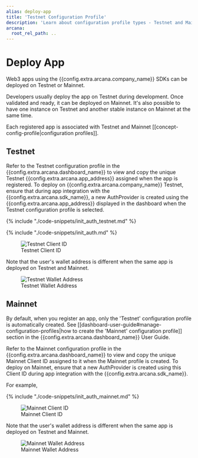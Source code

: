 ```yaml
---
alias: deploy-app
title: 'Testnet Configuration Profile'
description: 'Learn about configuration profile types - Testnet and Mainnet and usage.'
arcana:
  root_rel_path: ..
---
```


# Deploy App

Web3 apps using the {{config.extra.arcana.company_name}} SDKs can be deployed on Testnet or Mainnet.

Developers usually deploy the app on Testnet during development. Once validated and ready, it can be deployed on Mainnet. It's also possible to have one instance on Testnet and another stable instance on Mainnet at the same time.

Each registered app is associated with Testnet and Mainnet [[concept-config-profile|configuration profiles]].

## Testnet

Refer to the Testnet configuration profile in the {{config.extra.arcana.dashboard_name}} to view and copy the unique Testnet {{config.extra.arcana.app_address}} assigned when the app is registered. To deploy on  {{config.extra.arcana.company_name}} Testnet, ensure that during app integration with the {{config.extra.arcana.sdk_name}}, a new AuthProvider is created using the  {{config.extra.arcana.app_address}} displayed in the dashboard when the Testnet configuration profile is selected. 

{% include "./code-snippets/init_auth_testnet.md" %}

{% include "./code-snippets/init_auth.md" %}

<figure markdown="span">
  <img alt="Testnet Client ID" src="{{config.extra.arcana.img_dir}}/an_deploy_testnet_dashboard.{{config.extra.arcana.img_png}}" class="an-screenshots width_85pc"/>
  <figcaption>Testnet Client ID</figcaption>
</figure>

Note that the user's wallet address is different when the same app is deployed on Testnet and Mainnet.

<figure markdown="span">
  <img alt="Testnet Wallet Address" src="{{config.extra.arcana.img_dir}}/an_deploy_testnet_wallet.{{config.extra.arcana.img_png}}" class="an-screenshots width_35pc"/>
  <figcaption>Testnet Wallet Address</figcaption>
</figure>

## Mainnet

By default, when you register an app, only the 'Testnet' configuration profile is automatically created. See [[dashboard-user-guide#manage-configuration-profiles|how to create the 'Mainnet' configuration profile]] section in the {{config.extra.arcana.dashboard_name}} User Guide. 

Refer to the Mainnet configuration profile in the {{config.extra.arcana.dashboard_name}} to view and copy the unique Mainnet Client ID assigned to it when the Mainnet profile is created. To deploy on Mainnet, ensure that a new AuthProvider is created using this Client ID during app integration with the {{config.extra.arcana.sdk_name}}.

For example,

{% include "./code-snippets/init_auth_mainnet.md" %}

<figure markdown="span">
  <img alt="Mainnet Client ID" src="{{config.extra.arcana.img_dir}}/an_deploy_mainnet_dashboard.{{config.extra.arcana.img_png}}" class="an-screenshots width_85pc"/>
  <figcaption>Mainnet Client ID</figcaption>
</figure>

Note that the user's wallet address is different when the same app is deployed on Testnet and Mainnet.
      
<figure markdown="span">
  <img alt="Mainnet Wallet Address" src="{{config.extra.arcana.img_dir}}/an_deploy_mainnet_wallet.{{config.extra.arcana.img_png}}" class="an-screenshots width_35pc"/>
  <figcaption>Mainnet Wallet Address</figcaption>
</figure>  